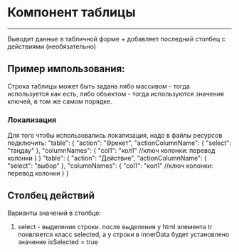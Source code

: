 # Компонент таблицы
----------------------------
Выводит данные в табличной форме + добавляет последний столбец с действиями (необязательно)

## Пример импользования:
<div table-widget
    table-data="ctrl.data" -- данные таблицы
    table-headers="ctrl.headers" -- заголовки таблицы
    action-column="ctrl.actionColumn" столбец действий
    >
</div>

Строка таблицы может быть задана либо массивом - тогда используется как есть, либо объектом -
    тогда используются значения ключей, в том же самом порядке.

### Локализация
Для того чтобы использовались локализация, надо в файлы ресурсов подключить:
"table": {
        "action": "Әрекет",
        "actionColumnName": {
            "select": "таңдау"
        },
        "columnNames": {
            "col1": "кол1" //ключ колонки: перевод колонки
        }
    }
"table": {
        "action": "Действие",
        "actionColumnName": {
            "select": "выбор"
        },
        "columnNames": {
             "col1": "кол1" //ключ колонки: перевод колонки
        }
    }

## Столбец действий
Варианты значений в столбце:
1. select - выделение строки. после выделения у html элемента tr появляется класс selected,
     а у строки в innerData будет установлено значение isSelected = true